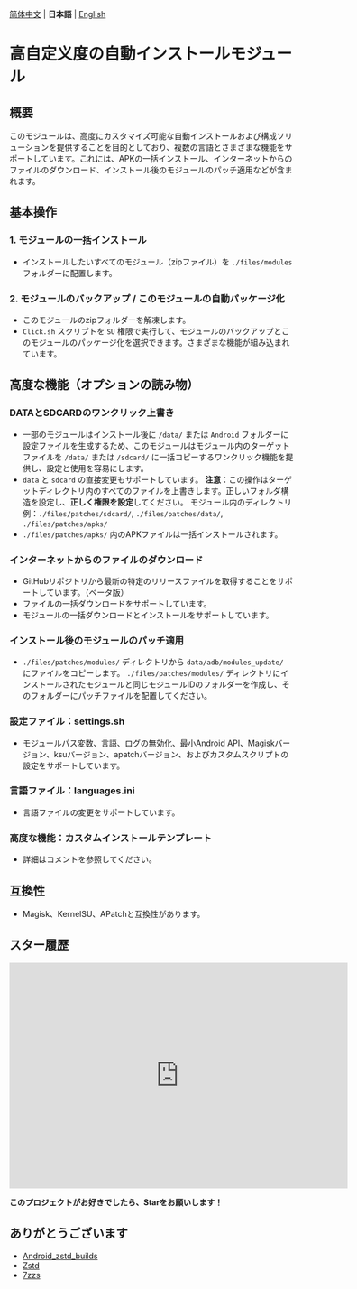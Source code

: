 [简体中文](README.md) | **日本語** | [English](README_EN.md)

# 高自定义度の自動インストールモジュール

## 概要

このモジュールは、高度にカスタマイズ可能な自動インストールおよび構成ソリューションを提供することを目的としており、複数の言語とさまざまな機能をサポートしています。これには、APKの一括インストール、インターネットからのファイルのダウンロード、インストール後のモジュールのパッチ適用などが含まれます。

## 基本操作

### 1. モジュールの一括インストール

- インストールしたいすべてのモジュール（zipファイル）を `./files/modules` フォルダーに配置します。

### 2. モジュールのバックアップ / このモジュールの自動パッケージ化

- このモジュールのzipフォルダーを解凍します。
- `Click.sh` スクリプトを `SU` 権限で実行して、モジュールのバックアップとこのモジュールのパッケージ化を選択できます。さまざまな機能が組み込まれています。

## 高度な機能（オプションの読み物）

### DATAとSDCARDのワンクリック上書き

- 一部のモジュールはインストール後に `/data/` または `Android` フォルダーに設定ファイルを生成するため、このモジュールはモジュール内のターゲットファイルを `/data/` または `/sdcard/` に一括コピーするワンクリック機能を提供し、設定と使用を容易にします。
- `data` と `sdcard` の直接変更もサポートしています。
  **注意**：この操作はターゲットディレクトリ内のすべてのファイルを上書きします。正しいフォルダ構造を設定し、**正しく権限を設定**してください。
  モジュール内のディレクトリ例：`./files/patches/sdcard/`, `./files/patches/data/`, `./files/patches/apks/`
- `./files/patches/apks/` 内のAPKファイルは一括インストールされます。

### インターネットからのファイルのダウンロード

- GitHubリポジトリから最新の特定のリリースファイルを取得することをサポートしています。（ベータ版）
- ファイルの一括ダウンロードをサポートしています。
- モジュールの一括ダウンロードとインストールをサポートしています。

### インストール後のモジュールのパッチ適用

- `./files/patches/modules/` ディレクトリから `data/adb/modules_update/` にファイルをコピーします。
  `./files/patches/modules/` ディレクトリにインストールされたモジュールと同じモジュールIDのフォルダーを作成し、そのフォルダーにパッチファイルを配置してください。

### 設定ファイル：settings.sh

- モジュールパス変数、言語、ログの無効化、最小Android API、Magiskバージョン、ksuバージョン、apatchバージョン、およびカスタムスクリプトの設定をサポートしています。

### 言語ファイル：languages.ini

- 言語ファイルの変更をサポートしています。

### 高度な機能：カスタムインストールテンプレート

- 詳細はコメントを参照してください。

## 互換性

- Magisk、KernelSU、APatchと互換性があります。

## スター履歴

<iframe style="width:100%;height:auto;min-width:600px;min-height:400px;" src="https://star-history.com/embed?secret=Z2hwX1BVNlVHcHp2RmFmc3ZCODV2TDlZamNhSHpQQUVjbDNaSGNqVA==#Aurora-Nasa-1/ARMIAS&Date" frameBorder="0"></iframe>

**このプロジェクトがお好きでしたら、Starをお願いします！**

## ありがとうございます

- [Android_zstd_builds]
- [Zstd]
- [7zzs]

[Android_zstd_builds]: https://github.com/j2rong4cn/android-zstd-builds
[Zstd]: https://github.com/facebook/zstd
[7zzs]: https://github.com/AestasBritannia/Hydro-Br-leur